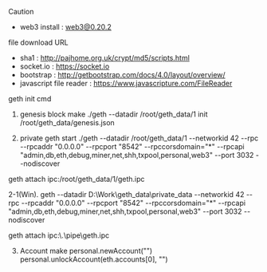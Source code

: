 Caution
- web3 install : web3@0.20.2

file download URL
- sha1 : http://pajhome.org.uk/crypt/md5/scripts.html
- socket.io : https://socket.io
- bootstrap : http://getbootstrap.com/docs/4.0/layout/overview/
- javascript file reader : https://www.javascripture.com/FileReader


geth init cmd

1. genesis block make
./geth --datadir /root/geth_data/1 init /root/geth_data/genesis.json

2. private geth start
./geth --datadir /root/geth_data/1 --networkid 42 --rpc --rpcaddr "0.0.0.0" --rpcport "8542" --rpccorsdomain="*" --rpcapi "admin,db,eth,debug,miner,net,shh,txpool,personal,web3" --port 3032 --nodiscover

geth attach ipc:/root/geth_data/1/geth.ipc

2-1(Win).
geth --datadir D:\Work\geth_data\private_data --networkid 42 --rpc --rpcaddr "0.0.0.0" --rpcport "8542" --rpccorsdomain="*" --rpcapi "admin,db,eth,debug,miner,net,shh,txpool,personal,web3" --port 3032 --nodiscover

geth attach ipc:\\.\pipe\geth.ipc

3. Account make
personal.newAccount("")
personal.unlockAccount(eth.accounts[0], "")
